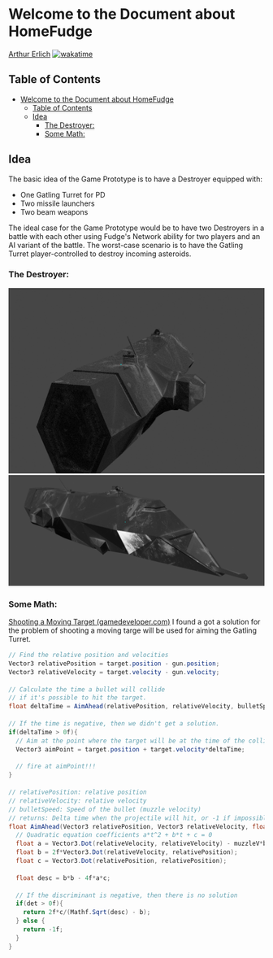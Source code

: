 # Welcome to the Document about HomeFudge

[Arthur Erlich](https://github.com/ArthurErlich/PRIMA) [![wakatime](https://wakatime.com/badge/github/ArthurErlich/PRIMA.svg)](https://wakatime.com/badge/github/ArthurErlich/PRIMA)

## Table of Contents

- [Welcome to the Document about HomeFudge](#welcome-to-the-document-about-homefudge)
  - [Table of Contents](#table-of-contents)
  - [Idea](#idea)
    - [The Destroyer:](#the-destroyer)
    - [Some Math:](#some-math)

## Idea

The basic idea of the Game Prototype is to have a Destroyer equipped with:

- One Gatling Turret for PD
- Two missile launchers
- Two beam weapons

The ideal case for the Game Prototype would be to have two Destroyers in a battle with each other using Fudge's Network ability for two players and an AI variant of the battle. The worst-case scenario is to have the Gatling Turret player-controlled to destroy incoming asteroids.

### The Destroyer:

![Back](assets/20230430_142556_image.png)
![Front](assets/20230430_142709_image.png)

### Some Math:

[Shooting a Moving Target (gamedeveloper.com)](https://www.gamedeveloper.com/programming/shooting-a-moving-target)
I found a got a solution for the problem of shooting a moving targe will be used for aiming the Gatling Turret.
```csharp	
// Find the relative position and velocities
Vector3 relativePosition = target.position - gun.position;
Vector3 relativeVelocity = target.velocity - gun.velocity;

// Calculate the time a bullet will collide
// if it's possible to hit the target.
float deltaTime = AimAhead(relativePosition, relativeVelocity, bulletSpeed);

// If the time is negative, then we didn't get a solution.
if(deltaTime > 0f){
  // Aim at the point where the target will be at the time of the collision.
  Vector3 aimPoint = target.position + target.velocity*deltaTime;

  // fire at aimPoint!!!
}

// relativePosition: relative position
// relativeVelocity: relative velocity
// bulletSpeed: Speed of the bullet (muzzle velocity)
// returns: Delta time when the projectile will hit, or -1 if impossible
float AimAhead(Vector3 relativePosition, Vector3 relativeVelocity, float bulletSpeed){
  // Quadratic equation coefficients a*t^2 + b*t + c = 0
  float a = Vector3.Dot(relativeVelocity, relativeVelocity) - muzzleV*bulletSpeed;
  float b = 2f*Vector3.Dot(relativeVelocity, relativePosition);
  float c = Vector3.Dot(relativePosition, relativePosition);

  float desc = b*b - 4f*a*c;

  // If the discriminant is negative, then there is no solution
  if(det > 0f){
    return 2f*c/(Mathf.Sqrt(desc) - b);
  } else {
    return -1f;
  }
}
```
